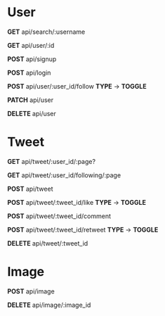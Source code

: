# User

<p><strong>GET</strong> api/search/:username</p> 
<p><strong>GET</strong> api/user/:id</p> 
<p><strong>POST</strong> api/signup</p> 
<p><strong>POST</strong> api/login

<p><strong>POST</strong> api/user/:user_id/follow <strong>TYPE</strong> -> <strong>TOGGLE</strong>
<p><strong>PATCH</strong> api/user
<p><strong>DELETE</strong> api/user

# Tweet

<p><strong>GET</strong> api/tweet/:user_id/:page?
 <p><strong>GET</strong> api/tweet/:user_id/following/:page
 <p><strong>POST</strong> api/tweet
 <p><strong>POST</strong> api/tweet/:tweet_id/like <strong>TYPE</strong> -> <strong>TOGGLE</strong>
 <p><strong>POST</strong> api/tweet/:tweet_id/comment</p>
 <p><strong>POST</strong> api/tweet/:tweet_id/retweet <strong>TYPE</strong> -> <strong>TOGGLE</strong>
 <p><strong>DELETE</strong> api/tweet/:tweet_id

# Image

 <p><strong>POST</strong> api/image
 <p><strong>DELETE</strong> api/image/:image_id</p
